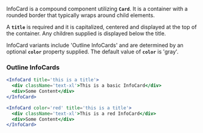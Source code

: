 InfoCard is a compound component utilizing **`Card`**. It is a container with a rounded border that typically wraps around child elements. 

A **`title`** is required and it is capitalized, centered and displayed at the top of the container. Any children supplied is displayed below the title.

InfoCard variants include 'Outline InfoCards' and are determined by an optional **`color`** property supplied. The default value of **`color`** is 'gray'.

### Outline InfoCards
```jsx
<InfoCard title='this is a title'>
  <div className='text-xl'>This is a basic InfoCard</div>
  <div>Some Content</div>
</InfoCard>

<InfoCard color='red' title='this is a title'>
  <div className='text-xl'>This is a red InfoCard</div>
  <div>Some Content</div>
</InfoCard>
```